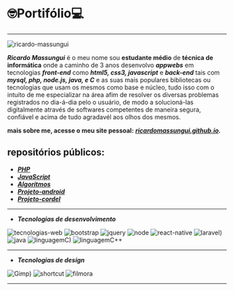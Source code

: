 # 🤓Portifólio💻

***

![ricardo-massungui](https://user-images.githubusercontent.com/93468978/145734289-0b599cf8-eab2-4c3d-acb6-091dd0e5e704.jpg)


_**Ricardo Massungui**_ é o meu nome sou **estudante médio** de **técnica de informática**
onde a caminho de 3 anos desenvolvo _**appwebs**_ em tecnologias _**front-end**_ como _**html5, css3, javascript**_ e _**back-end**_ tais com _**mysql, php, node.js, java, e C**_ e as suas mais populares bibliotecas ou tecnologias que usam os mesmos como base e núcleo, tudo isso com o intuíto de me especializar na área afim de resolver os diversas problemas registrados no dia-á-dia pelo o usuário, de modo a solucioná-las digitalmente através de softwares competentes de maneira segura, confiável e acima de tudo agradavél aos olhos dos mesmos.

**mais sobre me, acesse o meu site pessoal:**
_**[ricardomassungui.github.io](https://ricardomassungui.github.io/site-pessoal/perfil/pg-main.html).**_

## repositórios públicos:

* _**[PHP](https://github.com/ricardomassungui/curso-php)**_ 
* _**[JavaScript](https://github.com/ricardomassungui/curso-javascript)**_
* _**[Algoritmos](https://github.com/ricardomassungui/curso-de-algoritmos)**_
* _**[Projeto-android](https://ricardomassungui.github.io/projecto-android/android)**_
* _**[Projeto-cordel](https://ricardomassungui.github.io/projeto-cordel/dados/)**_
***

* _**Tecnologias de desenvolvimento**_

![tecnologias-web](https://user-images.githubusercontent.com/93468978/153352044-676f90d7-409a-4f4d-bdc4-ae96539af092.png)
![bootstrap](https://user-images.githubusercontent.com/93468978/153353301-8d12c280-a371-4e9c-b83f-9b4f92092c86.png)
![jquery](https://user-images.githubusercontent.com/93468978/153357414-b191d2ac-95c8-4216-8c85-c6b550fe0335.png)
![node](https://user-images.githubusercontent.com/93468978/153356986-76d6bb3f-38fe-4eda-a79b-43eaf05bd487.png)
![react-native](https://user-images.githubusercontent.com/93468978/153355568-ce220cb1-b600-473f-a76d-a70bb96c13f2.png)
![laravel)](https://user-images.githubusercontent.com/93468978/153358749-71a6e639-e7d1-4f30-8753-a95876090498.png)
![java](https://user-images.githubusercontent.com/93468978/153355868-84e549a2-1c1b-461c-990f-af607ec23f8d.png)
![linguagemC)](https://user-images.githubusercontent.com/93468978/153355932-af848584-9363-4e2f-85b8-273e6d819a28.png)
![linguagemC++](https://user-images.githubusercontent.com/93468978/153356078-9feb77a0-eb7c-4568-bc62-80d0e60e2165.png)

***

* _**Tecnologias de design**_

![Gimp)](https://user-images.githubusercontent.com/93468978/153359659-4129122e-a078-43c6-bd31-82dd2b40a7b0.jpg)
![shortcut](https://user-images.githubusercontent.com/93468978/153359728-7b436ca0-d3b3-48b1-b5d1-ddf0fd7dcd83.png)
![filmora](https://user-images.githubusercontent.com/93468978/153362155-bb0c5919-e53e-4abd-b348-1a420725f8f3.png)



***
